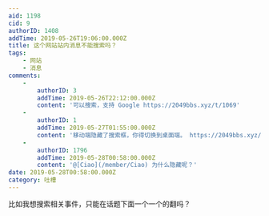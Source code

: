 ```yaml
---
aid: 1198
cid: 9
authorID: 1408
addTime: 2019-05-26T19:06:00.000Z
title: 这个网站站内消息不能搜索吗？
tags:
    - 网站
    - 消息
comments:
    -
        authorID: 3
        addTime: 2019-05-26T22:12:00.000Z
        content: '可以搜索，支持 Google https://2049bbs.xyz/t/1069'
    -
        authorID: 1
        addTime: 2019-05-27T01:55:00.000Z
        content: '移动端隐藏了搜索框，你得切换到桌面端。 https://2049bbs.xyz/view?tpl=desktop'
    -
        authorID: 1796
        addTime: 2019-05-28T00:58:00.000Z
        content: '@[Ciao](/member/Ciao) 为什么隐藏呢？'
date: 2019-05-28T00:58:00.000Z
category: 吐槽
---
```


比如我想搜索相关事件，只能在话题下面一个一个的翻吗？
